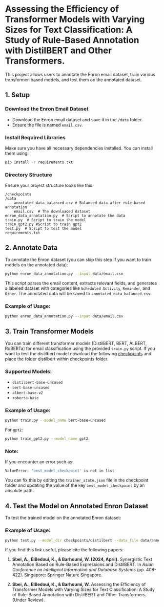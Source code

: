 
# Assessing the Efficiency of Transformer Models with Varying Sizes for Text Classification: A Study of Rule-Based Annotation with DistilBERT and Other Transformers.

This project allows users to annotate the Enron email dataset, train various transformer-based models, and test them on the annotated dataset.

## 1. Setup

### Download the Enron Email Dataset
- Download the Enron email dataset and save it in the `/data` folder.
- Ensure the file is named `email.csv`.

### Install Required Libraries
Make sure you have all necessary dependencies installed. You can install them using:

```bash
pip install -r requirements.txt
```

### Directory Structure
Ensure your project structure looks like this:

```
/checkpoints
/data
    annotated_data_balanced.csv # Balanced data after rule-based annotation 
    email.csv  # The downloaded dataset
enron_data_annotation.py  # Script to annotate the data
train.py  # Script to train the model
train_gpt2.py #Script to train gpt2
test.py  # Script to test the model
requirements.txt
```

## 2. Annotate Data

To annotate the Enron dataset (you can skip this step if you want to train models on the annotated data):

```bash
python enron_data_annotation.py --input data/email.csv
```

This script parses the email content, extracts relevant fields, and generates a labeled dataset with categories like `Scheduled Activity`, `Reminder`, and `Other`. The annotated data will be saved to `annotated_data_balanced.csv`.

### Example of Usage:
```bash
python enron_data_annotation.py --input data/email.csv
```

## 3. Train Transformer Models

You can train different transformer models (DistilBERT, BERT, ALBERT, RoBERTa) for email classification using the provided `train.py` script. If you want to test the distilbert model download the following [checkpoints](https://drive.google.com/drive/folders/1RFWAaTGGvFSg3gdvaopzg_RksLqxqkpi?usp=drive_link) and place the folder distilbert within checkpoints folder. 

### Supported Models:
- `distilbert-base-uncased`
- `bert-base-uncased`
- `albert-base-v2`
- `roberta-base`

### Example of Usage:
```bash
python train.py --model_name bert-base-uncased
```
For `gpt2`:
```bash
python train_gpt2.py --model_name gpt2
```

### Note:
If you encounter an error such as:
```bash
ValueError: 'best_model_checkpoint' is not in list
```
You can fix this by editing the `trainer_state.json` file in the checkpoint folder and updating the value of the key `best_model_checkpoint` by an absolute path.

## 4. Test the Model on Annotated Enron Dataset

To test the trained model on the annotated Enron dataset:

### Example of Usage:
```bash
python test.py --model_dir checkpoints/distilbert --data_file data/annotated_data_balanced.csv
```
If you find this link useful, please cite the following papers:

1. **Sbei, A., ElBedoui, K., & Barhoumi, W. (2024, April).** Synergistic Text Annotation Based on Rule-Based Expressions and DistilBERT. In *Asian Conference on Intelligent Information and Database Systems* (pp. 408-422). Singapore: Springer Nature Singapore.

2. **Sbei, A., ElBedoui, K., & Barhoumi, W.** Assessing the Efficiency of Transformer Models with Varying Sizes for Text Classification: A Study of Rule-Based Annotation with DistilBERT and Other Transformers. (Under Review).
